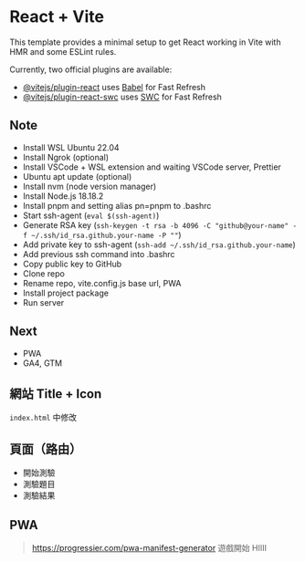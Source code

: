 # React + Vite

This template provides a minimal setup to get React working in Vite with HMR and some ESLint rules.

Currently, two official plugins are available:

- [@vitejs/plugin-react](https://github.com/vitejs/vite-plugin-react/blob/main/packages/plugin-react/README.md) uses [Babel](https://babeljs.io/) for Fast Refresh
- [@vitejs/plugin-react-swc](https://github.com/vitejs/vite-plugin-react-swc) uses [SWC](https://swc.rs/) for Fast Refresh

## Note

- Install WSL Ubuntu 22.04
- Install Ngrok (optional)
- Install VSCode + WSL extension and waiting VSCode server, Prettier
- Ubuntu apt update (optional)
- Install nvm (node version manager)
- Install Node.js 18.18.2
- Install pnpm and setting alias pn=pnpm to .bashrc
- Start ssh-agent (`eval $(ssh-agent)`)
- Generate RSA key (`ssh-keygen -t rsa -b 4096 -C "github@your-name" -f ~/.ssh/id_rsa.github.your-name -P ""`)
- Add private key to ssh-agent (`ssh-add ~/.ssh/id_rsa.github.your-name`)
- Add previous ssh command into .bashrc
- Copy public key to GitHub
- Clone repo
- Rename repo, vite.config.js base url, PWA
- Install project package
- Run server

## Next

- PWA
- GA4, GTM

## 網站 Title + Icon

`index.html` 中修改

## 頁面（路由）

- 開始測驗
- 測驗題目
- 測驗結果


## PWA

> https://progressier.com/pwa-manifest-generator
遊戲開始
HIIII
